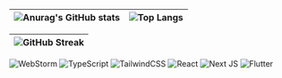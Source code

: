 | ![Anurag's GitHub stats](https://github-readme-stats.vercel.app/api?username=lnngn&theme=graywhite&hide_border=true)| ![Top Langs](https://github-readme-stats.vercel.app/api/top-langs/?username=lnngn&theme=graywhite&layout=compact&langs_count=8&hide_border=true&card_width=400) |
| :---: | :---: | 

| ![GitHub Streak](https://streak-stats.demolab.com/?user=lnngn&card_width=1000&theme=graywhite&hide_border=true)|
| :---: | 

![WebStorm](https://img.shields.io/badge/webstorm-143?style=for-the-badge&logo=webstorm&logoColor=black&color=black&labelColor=7400b8) ![TypeScript](https://img.shields.io/badge/typescript-%23007ACC.svg?style=for-the-badge&logo=typescript&logoColor=black&color=black&labelColor=3a86ff) ![TailwindCSS](https://img.shields.io/badge/tailwindcss-%2338B2AC.svg?style=for-the-badge&logo=tailwind-css&logoColor=black&color=black&labelColor=94d2bd) ![React](https://img.shields.io/badge/react-%2320232a.svg?style=for-the-badge&logo=react&logoColor=black&color=black&labelColor=0a9396) ![Next JS](https://img.shields.io/badge/Next-black?style=for-the-badge&logo=next.js&logoColor=black&color=black&labelColor=ee9b00) ![Flutter](https://img.shields.io/badge/Flutter-%2302569B.svg?style=for-the-badge&logo=Flutter&logoColor=black&color=black&labelColor=ca6702)



